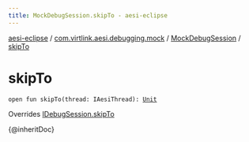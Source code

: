 ```yaml
---
title: MockDebugSession.skipTo - aesi-eclipse
---
```


[aesi-eclipse](../../index.html) / [com.virtlink.aesi.debugging.mock](../index.html) / [MockDebugSession](index.html) / [skipTo](.)

# skipTo

`open fun skipTo(thread: IAesiThread): `[`Unit`](https://kotlinlang.org/api/latest/jvm/stdlib/kotlin/-unit/index.html)

Overrides [IDebugSession.skipTo](../../com.virtlink.aesi.debugging/-i-debug-session/skip-to.html)

{@inheritDoc}

